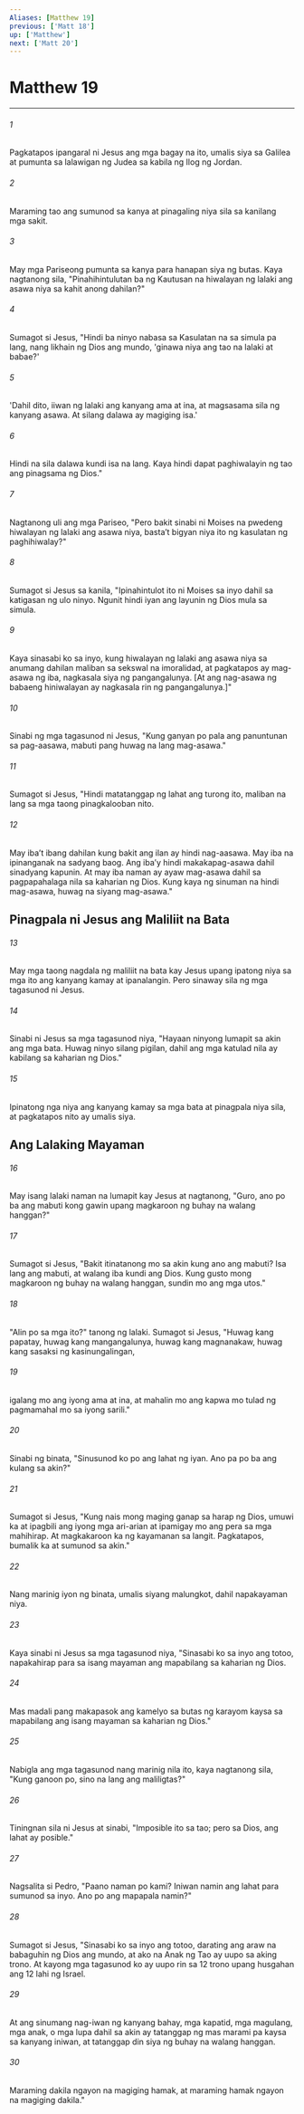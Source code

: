 ```yaml
---
Aliases: [Matthew 19]
previous: ['Matt 18']
up: ['Matthew']
next: ['Matt 20']
---
```

# Matthew 19

***

###### 1
Pagkatapos ipangaral ni Jesus ang mga bagay na ito, umalis siya sa Galilea at pumunta sa lalawigan ng Judea sa kabila ng Ilog ng Jordan. 

###### 2
Maraming tao ang sumunod sa kanya at pinagaling niya sila sa kanilang mga sakit. 

###### 3
May mga Pariseong pumunta sa kanya para hanapan siya ng butas. Kaya nagtanong sila, "Pinahihintulutan ba ng Kautusan na hiwalayan ng lalaki ang asawa niya sa kahit anong dahilan?" 

###### 4
Sumagot si Jesus, "Hindi ba ninyo nabasa sa Kasulatan na sa simula pa lang, nang likhain ng Dios ang mundo, 'ginawa niya ang tao na lalaki at babae?' 

###### 5
'Dahil dito, iiwan ng lalaki ang kanyang ama at ina, at magsasama sila ng kanyang asawa. At silang dalawa ay magiging isa.' 

###### 6
Hindi na sila dalawa kundi isa na lang. Kaya hindi dapat paghiwalayin ng tao ang pinagsama ng Dios." 

###### 7
Nagtanong uli ang mga Pariseo, "Pero bakit sinabi ni Moises na pwedeng hiwalayan ng lalaki ang asawa niya, bastaʼt bigyan niya ito ng kasulatan ng paghihiwalay?" 

###### 8
Sumagot si Jesus sa kanila, "Ipinahintulot ito ni Moises sa inyo dahil sa katigasan ng ulo ninyo. Ngunit hindi iyan ang layunin ng Dios mula sa simula. 

###### 9
Kaya sinasabi ko sa inyo, kung hiwalayan ng lalaki ang asawa niya sa anumang dahilan maliban sa sekswal na imoralidad, at pagkatapos ay mag-asawa ng iba, nagkasala siya ng pangangalunya. [At ang nag-asawa ng babaeng hiniwalayan ay nagkasala rin ng pangangalunya.]" 

###### 10
Sinabi ng mga tagasunod ni Jesus, "Kung ganyan po pala ang panuntunan sa pag-aasawa, mabuti pang huwag na lang mag-asawa." 

###### 11
Sumagot si Jesus, "Hindi matatanggap ng lahat ang turong ito, maliban na lang sa mga taong pinagkalooban nito. 

###### 12
May ibaʼt ibang dahilan kung bakit ang ilan ay hindi nag-aasawa. May iba na ipinanganak na sadyang baog. Ang ibaʼy hindi makakapag-asawa dahil sinadyang kapunin. At may iba naman ay ayaw mag-asawa dahil sa pagpapahalaga nila sa kaharian ng Dios. Kung kaya ng sinuman na hindi mag-asawa, huwag na siyang mag-asawa." 

## Pinagpala ni Jesus ang Maliliit na Bata 

###### 13
May mga taong nagdala ng maliliit na bata kay Jesus upang ipatong niya sa mga ito ang kanyang kamay at ipanalangin. Pero sinaway sila ng mga tagasunod ni Jesus. 

###### 14
Sinabi ni Jesus sa mga tagasunod niya, "Hayaan ninyong lumapit sa akin ang mga bata. Huwag ninyo silang pigilan, dahil ang mga katulad nila ay kabilang sa kaharian ng Dios." 

###### 15
Ipinatong nga niya ang kanyang kamay sa mga bata at pinagpala niya sila, at pagkatapos nito ay umalis siya.

## Ang Lalaking Mayaman 

###### 16
May isang lalaki naman na lumapit kay Jesus at nagtanong, "Guro, ano po ba ang mabuti kong gawin upang magkaroon ng buhay na walang hanggan?" 

###### 17
Sumagot si Jesus, "Bakit itinatanong mo sa akin kung ano ang mabuti? Isa lang ang mabuti, at walang iba kundi ang Dios. Kung gusto mong magkaroon ng buhay na walang hanggan, sundin mo ang mga utos." 

###### 18
"Alin po sa mga ito?" tanong ng lalaki. Sumagot si Jesus, "Huwag kang papatay, huwag kang mangangalunya, huwag kang magnanakaw, huwag kang sasaksi ng kasinungalingan, 

###### 19
igalang mo ang iyong ama at ina, at mahalin mo ang kapwa mo tulad ng pagmamahal mo sa iyong sarili." 

###### 20
Sinabi ng binata, "Sinusunod ko po ang lahat ng iyan. Ano pa po ba ang kulang sa akin?" 

###### 21
Sumagot si Jesus, "Kung nais mong maging ganap sa harap ng Dios, umuwi ka at ipagbili ang iyong mga ari-arian at ipamigay mo ang pera sa mga mahihirap. At magkakaroon ka ng kayamanan sa langit. Pagkatapos, bumalik ka at sumunod sa akin." 

###### 22
Nang marinig iyon ng binata, umalis siyang malungkot, dahil napakayaman niya. 

###### 23
Kaya sinabi ni Jesus sa mga tagasunod niya, "Sinasabi ko sa inyo ang totoo, napakahirap para sa isang mayaman ang mapabilang sa kaharian ng Dios. 

###### 24
Mas madali pang makapasok ang kamelyo sa butas ng karayom kaysa sa mapabilang ang isang mayaman sa kaharian ng Dios." 

###### 25
Nabigla ang mga tagasunod nang marinig nila ito, kaya nagtanong sila, "Kung ganoon po, sino na lang ang maliligtas?" 

###### 26
Tiningnan sila ni Jesus at sinabi, "Imposible ito sa tao; pero sa Dios, ang lahat ay posible." 

###### 27
Nagsalita si Pedro, "Paano naman po kami? Iniwan namin ang lahat para sumunod sa inyo. Ano po ang mapapala namin?" 

###### 28
Sumagot si Jesus, "Sinasabi ko sa inyo ang totoo, darating ang araw na babaguhin ng Dios ang mundo, at ako na Anak ng Tao ay uupo sa aking trono. At kayong mga tagasunod ko ay uupo rin sa 12 trono upang husgahan ang 12 lahi ng Israel. 

###### 29
At ang sinumang nag-iwan ng kanyang bahay, mga kapatid, mga magulang, mga anak, o mga lupa dahil sa akin ay tatanggap ng mas marami pa kaysa sa kanyang iniwan, at tatanggap din siya ng buhay na walang hanggan. 

###### 30
Maraming dakila ngayon na magiging hamak, at maraming hamak ngayon na magiging dakila."
